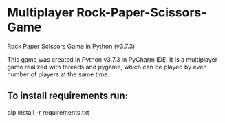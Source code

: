 # Multiplayer Rock-Paper-Scissors-Game
Rock Paper Scissors Game in Python (v3.7.3)

This game was created in Python v3.7.3 in PyCharm IDE. It is a multiplayer game realized with threads and pygame, which can be played by even number of players at the same time.

## To install requirements run: 
pip install -r requirements.txt
